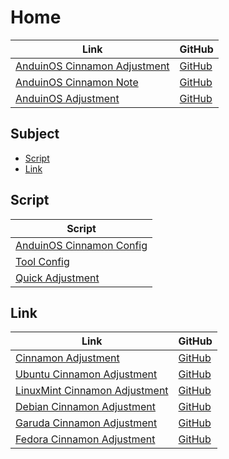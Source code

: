 

# Home

| Link | GitHub |
| ---- | ------ |
| [AnduinOS Cinnamon Adjustment](https://samwhelp.github.io/anduinos-cinnamon-adjustment/) | [GitHub](https://github.com/samwhelp/anduinos-cinnamon-adjustment) |
| [AnduinOS Cinnamon Note](https://samwhelp.github.io/note-about-anduinos-cinnamon/) | [GitHub](https://github.com/samwhelp/note-about-anduinos-cinnamon) |
| [AnduinOS Adjustment](https://samwhelp.github.io/anduinos-adjustment/) | [GitHub](https://github.com/samwhelp/anduinos-adjustment) |




## Subject

* [Script](#script)
* [Link](#link)




## Script

| Script |
| ------ |
| [AnduinOS Cinnamon Config](https://github.com/samwhelp/anduinos-cinnamon-adjustment/tree/main/prototype/main/cinnamon-config/full/Main) |
| [Tool Config](https://github.com/samwhelp/anduinos-adjustment/tree/main/prototype/main/tool-config/part) |
| [Quick Adjustment](https://github.com/samwhelp/note-about-anduinos-cinnamon/tree/gh-pages/_demo/scripts/cinnamon-adjustment) |




## Link

| Link | GitHub |
| ---- | ------ |
| [Cinnamon Adjustment](https://samwhelp.github.io/cinnamon-adjustment/) | [GitHub](https://github.com/samwhelp/cinnamon-adjustment) |
| [Ubuntu Cinnamon Adjustment](https://samwhelp.github.io/ubuntu-cinnamon-adjustment/) | [GitHub](https://github.com/samwhelp/ubuntu-cinnamon-adjustment) |
| [LinuxMint Cinnamon Adjustment](https://samwhelp.github.io/linuxmint-cinnamon-adjustment/) | [GitHub](https://github.com/samwhelp/linuxmint-cinnamon-adjustment) |
| [Debian Cinnamon Adjustment](https://samwhelp.github.io/debian-cinnamon-adjustment/) | [GitHub](https://github.com/samwhelp/debian-cinnamon-adjustment) |
| [Garuda Cinnamon Adjustment](https://samwhelp.github.io/garuda-cinnamon-adjustment/) | [GitHub](https://github.com/samwhelp/garuda-cinnamon-adjustment) |
| [Fedora Cinnamon Adjustment](https://samwhelp.github.io/fedora-cinnamon-adjustment/) | [GitHub](https://github.com/samwhelp/fedora-cinnamon-adjustment) |
